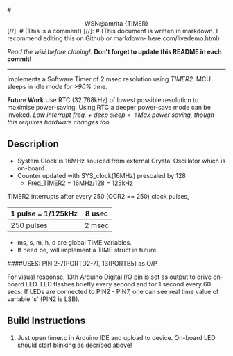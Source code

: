 #<center>WSN@amrita {TIMER}</center>
[//]: # (This is a comment)
[//]: # (This document is written in markdown. I recommend editing this on Github or markdown- here.com/livedemo.html)

*Read the wiki before cloning!.*
**Don't forget to update this README in each commit!**

----
Implements a Software Timer of 2 msec resolution using *TIMER2*. MCU sleeps in idle mode for *>90%* time.

**Future Work**
Use RTC (32.768kHz) of lowest possible resolution to maximise power-saving. Using RTC a deeper power-save mode can be invoked.
*Low interrupt freq. + deep sleep = ⇑Max power saving, though this requires hardware changes too*.

Description
-----------
* System Clock is 16MHz sourced from external Crystal Oscillator  which is on-board.
* Counter updated with SYS_clock(16MHz) prescaled by 128
   * Freq_TIMER2 = 16MHz/128 = 125kHz

TIMER2 interrupts after every 250 (OCR2 == 250) clock pulses,

  | 1 pulse = 1/125kHz | 8 usec |
  | --- | --- |
  | 250 pulses | 2 msec |
* ms, s, m, h, d are global TIME variables.
* If need be, will implement a TIME struct in future.

####USES:
  PIN 2-7(PORTD2-7), 13(PORTB5)
  as O/P

For visual response, 13th Arduino Digital I/O pin is set as output to drive on-board LED. LED flashes briefly every second and for 1 second every 60 secs.
If LEDs are connected to PIN2 - PIN7, one can see real time value of variable 's' (PIN2 is LSB).

Build Instructions
------------------
1. Just open timer.c in Arduino IDE and upload to device.
On-board LED should start blinking as decribed above!
